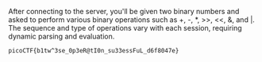 After connecting to the server, you'll be given two binary numbers and asked to perform various binary operations such as +, -, *, >>, <<, &, and |. The sequence and type of operations vary with each session, requiring dynamic parsing and evaluation.
 ```bash
picoCTF{b1tw^3se_0p3eR@tI0n_su33essFuL_d6f8047e}
```
